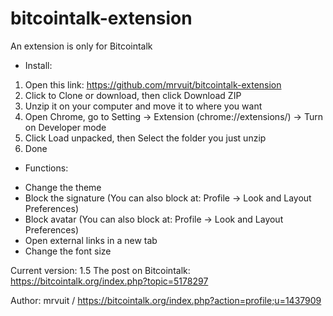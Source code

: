 # bitcointalk-extension
An extension is only for Bitcointalk

* Install:
1. Open this link: https://github.com/mrvuit/bitcointalk-extension
2. Click to Clone or download, then click Download  ZIP
3. Unzip it on your computer and move it to where you want
4. Open Chrome, go to Setting -> Extension (chrome://extensions/) -> Turn on Developer mode
5. Click Load unpacked, then Select the folder you just unzip
6. Done

* Functions:

- Change the theme
- Block the signature (You can also block at: Profile -> Look and Layout Preferences)
- Block avatar (You can also block at: Profile -> Look and Layout Preferences)
- Open external links in a new tab
- Change the font size

Current version: 1.5
The post on Bitcointalk: https://bitcointalk.org/index.php?topic=5178297

Author: mrvuit / https://bitcointalk.org/index.php?action=profile;u=1437909

